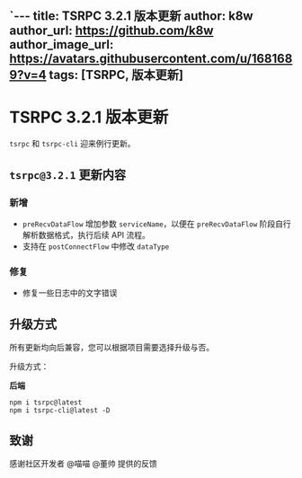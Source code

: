`---
title: TSRPC 3.2.1 版本更新
author: k8w
author_url: https://github.com/k8w
author_image_url: https://avatars.githubusercontent.com/u/1681689?v=4
tags: [TSRPC, 版本更新]
---

# TSRPC 3.2.1 版本更新

`tsrpc` 和 `tsrpc-cli` 迎来例行更新。

## `tsrpc@3.2.1` 更新内容
### 新增
- `preRecvDataFlow` 增加参数 `serviceName`，以便在 `preRecvDataFlow` 阶段自行解析数据格式，执行后续 API 流程。
- 支持在 `postConnectFlow` 中修改 `dataType`
### 修复
- 修复一些日志中的文字错误

## 升级方式

所有更新均向后兼容，您可以根据项目需要选择升级与否。

升级方式：

**后端**
```
npm i tsrpc@latest
npm i tsrpc-cli@latest -D
```

## 致谢

感谢社区开发者 @喵喵 @董帅 提供的反馈